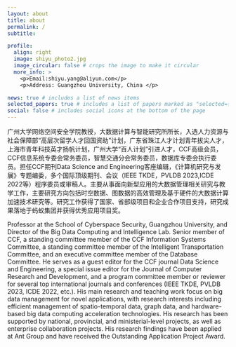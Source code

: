 ```yaml
---
layout: about
title: about
permalink: /
subtitle: 

profile:
  align: right
  image: shiyu_photo2.jpg
  image_circular: false # crops the image to make it circular
  more_info: >
    <p>Email:shiyu.yang@aliyun.com</p>
    <p>Address: Guangzhou University, China </p>

news: true # includes a list of news items
selected_papers: true # includes a list of papers marked as "selected={true}"
social: false # includes social icons at the bottom of the page
---
```

广州大学网络空间安全学院教授，大数据计算与智能研究所所长，入选人力资源与社会保障部“高层次留学人才回国资助”计划，广东省珠江人才计划青年拔尖人才，上海市青年科技英才扬帆计划，广州大学“百人计划”引进人才，CCF高级会员，CCF信息系统专委会常务委员，智慧交通分会常务委员，数据库专委会执行委员。担任CCF期刊Data Science and Engineering客座编辑，《计算机研究与发展》专题编委，多个国际顶级期刊、会议（IEEE TKDE，PVLDB 2023,ICDE 2022等）程序委员或审稿人。主要从事面向新型应用的大数据管理相关研究与教学工作，主要研究方向包括时空数据、图数据的高效管理及基于硬件的大数据计算加速技术研究等。研究工作获得了国家、省部级项目和企业合作项目支持，研究成果落地于蚂蚁集团并获得优秀应用项目奖。

Professor at the School of Cyberspace Security, Guangzhou University, and Director of the Big Data Computing and Intelligence Lab.  Senior member of CCF, a standing committee member of the CCF Information Systems Committee, a standing committee member of the Intelligent Transportation Committee, and an executive committee member of the Database Committee. He serves as a guest editor for the CCF journal Data Science and Engineering, a special issue editor for the Journal of Computer Research and Development, and a program committee member or reviewer for several top international journals and conferences (IEEE TKDE, PVLDB 2023, ICDE 2022, etc.). His main research and teaching work focus on big data management for novel applications, with research interests including efficient management of spatio-temporal data, graph data, and hardware-based big data computing acceleration technologies. His research has been supported by national, provincial, and ministerial-level projects, as well as enterprise collaboration projects. His research findings have been applied at Ant Group and have received the Outstanding Application Project Award.
